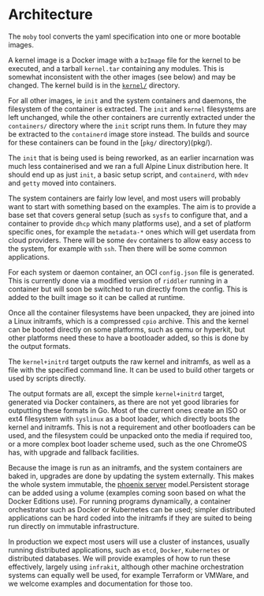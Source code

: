 # Architecture

The `moby` tool converts the yaml specification into one or more bootable images.

A kernel image is a Docker image with a `bzImage` file for the kernel to be executed,
and a tarball `kernel.tar` containing any modules. This is somewhat inconsistent with
the other images (see below) and may be changed. The kernel build is in the
[`kernel/`](kernel/) directory.

For all other images, ie `init` and the system containers and daemons, the filesystem
of the container is extracted. The `init` and `kernel` filesystems are left unchanged,
while the other containers are currently extracted under the `containers/` directory
where the `init` script runs them. In future they may be extracted to the `containerd`
image store instead. The builds and source for these containers can be found in the
[`pkg/` directory)(pkg/).

The `init` that is being used is being reworked, as an earlier incarnation was much
less containerised and we ran a full Alpine Linux distribution here. It should end
up as just `init`, a basic setup script, and `containerd`, with `mdev` and `getty`
moved into containers.

The system containers are fairly low level, and most users will probably want to
start with something based on the examples. The aim is to provide a base set that
covers general setup (such as `sysfs` to configure that, and a container to provide
`dhcp` which many platforms use), and a set of platform specific ones, for example
the `metadata-*` ones which will get userdata from cloud providers. There will be
some `dev` containers to allow easy access to the system, for example with `ssh`.
Then there will be some common applications.

For each system or daemon container, an OCI `config.json` file is generated. This is
currently done via a modified version of `riddler` running in a container but will
soon be switched to run directly from the config. This is added to the built image
so it can be called at runtime.

Once all the container filesystems have been unpacked, they are joined into a Linux
initramfs, which is a compressed `cpio` archive. This and the kernel can be booted
directly on some platforms, such as qemu or hyperkit, but other platforms need these
to have a bootloader added, so this is done by the output formats.

The `kernel+initrd` target outputs the raw kernel and initramfs, as well as a file
with the specified command line. It can be used to build other targets or used by
scripts directly.

The output formats are all, except the simple `kernel+initrd` target, generated via
Docker containers, as there are not yet good libraries for outputting these formats
in Go. Most of the current ones create an ISO or ext4 filesystem with `syslinux`
as a boot loader, which directly boots the kernel and initramfs. This is not a requirement
and other bootloaders can be used, and the filesystem could be unpacked onto the
media if required too, or a more complex boot loader scheme used, such as the one
ChromeOS has, with upgrade and fallback facilities.

Because the image is run as an initramfs, and the system containers are
baked in, upgrades are done by updating the system externally. This makes the whole
system immutable, the [phoenix server](https://martinfowler.com/bliki/ImmutableServer.html)
model.Persistent storage can be added using a volume (examples coming soon based on
what the Docker Editions use). For running programs dynamically, a container
orchestrator such as Docker or Kubernetes can be used; simpler distributed applications
can be hard coded into the initramfs if they are suited to being run directly on
immutable infrastructure.

In production we expect most users will use a cluster of instances, usually running
distributed applications, such as `etcd`, `Docker`, `Kubernetes` or distributed
databases. We will provide examples of how to run these effectively, largely using
`infrakit`, although other machine orchestration systems can equally well be used,
for example Terraform or VMWare, and we welcome examples and documentation for those
too.

